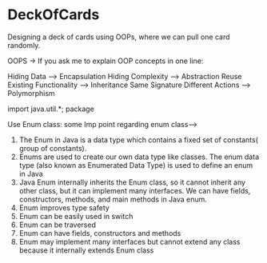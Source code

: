# DeckOfCards
Designing a deck of cards using OOPs, where we can pull one card randomly.

OOPS -> If you ask me to explain OOP concepts in one line:

Hiding Data —> Encapsulation
Hiding Complexity —> Abstraction
Reuse Existing Functionality —> Inheritance
Same Signature Different Actions —> Polymorphism

import java.util.*; package

Use Enum class:
some Imp point regarding enum class-->

1. The Enum in Java is a data type which contains a fixed set of constants( group of constants).
2. Enums are used to create our own data type like classes. The enum data type (also known as Enumerated Data Type) is used to define an enum in Java
3. Java Enum internally inherits the Enum class, so it cannot inherit any other class, but it can implement many interfaces. We can have fields, constructors, methods, and main methods in Java enum.
4. Enum improves type safety
5. Enum can be easily used in switch
6. Enum can be traversed
7. Enum can have fields, constructors and methods
8. Enum may implement many interfaces but cannot extend any class because it internally extends Enum class
